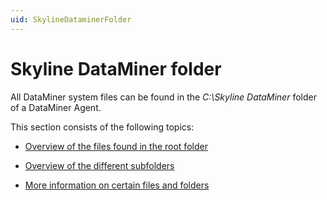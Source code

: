 ```yaml
---
uid: SkylineDataminerFolder
---
```


# Skyline DataMiner folder

All DataMiner system files can be found in the *C:\\Skyline DataMiner* folder of a DataMiner Agent.

This section consists of the following topics:

- [Overview of the files found in the root folder](Overview_of_the_files_found_in_the_root_folder.md)

- [Overview of the different subfolders](Overview_of_the_different_subfolders.md)

- [More information on certain files and folders](More_information_on_certain_files_and_folders.md)
